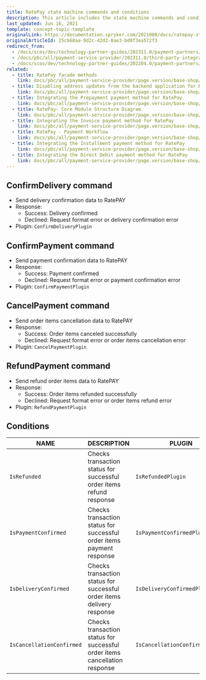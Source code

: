 ```yaml
---
title: RatePay state machine commands and conditions
description: This article includes the state machine commands and conditions provided by Ratepay.
last_updated: Jun 16, 2021
template: concept-topic-template
originalLink: https://documentation.spryker.com/2021080/docs/ratepay-state-machine
originalArticleId: 25cb68aa-9d2c-42d2-8ae3-bd8f3ea572f3
redirect_from:
  - /docs/scos/dev/technology-partner-guides/202311.0/payment-partners/ratepay/technical-details-and-howtos/ratepay-state-machine-commands-and-conditions.html
  - /docs/pbc/all/payment-service-provider/202311.0/third-party-integrations/ratepay/ratepay-state-machine-commands-and-conditions.html
  - /docs/scos/dev/technology-partner-guides/202204.0/payment-partners/ratepay/ratepay-state-machine-commands-and-conditions.html
related:
  - title: RatePay facade methods
    link: docs/pbc/all/payment-service-provider/page.version/base-shop/third-party-integrations/ratepay/ratepay-facade-methods.html
  - title: Disabling address updates from the backend application for RatePay
    link: docs/pbc/all/payment-service-provider/page.version/base-shop/third-party-integrations/ratepay/disable-address-updates-from-the-backend-application-for-ratepay.html
  - title: Integrating the Prepayment payment method for RatePay
    link: docs/pbc/all/payment-service-provider/page.version/base-shop/third-party-integrations/ratepay/integrate-payment-methods-for-ratepay/integrate-the-prepayment-payment-method-for-ratepay.html
  - title: RatePay- Core Module Structure Diagram
    link: docs/pbc/all/payment-service-provider/page.version/base-shop/third-party-integrations/ratepay/ratepay-core-module-structure-diagram.html
  - title: Integrating the Invoice payment method for RatePay
    link: docs/pbc/all/payment-service-provider/page.version/base-shop/third-party-integrations/ratepay/integrate-payment-methods-for-ratepay/integrate-the-invoice-payment-method-for-ratepay.html
  - title: RatePay - Payment Workflow
    link: docs/pbc/all/payment-service-provider/page.version/base-shop/third-party-integrations/ratepay/ratepay-payment-workflow.html
  - title: Integrating the Installment payment method for RatePay
    link: docs/pbc/all/payment-service-provider/page.version/base-shop/third-party-integrations/ratepay/integrate-payment-methods-for-ratepay/integrate-the-installment-payment-method-for-ratepay.html
  - title: Integrating the Direct Debit payment method for RatePay
    link: docs/pbc/all/payment-service-provider/page.version/base-shop/third-party-integrations/ratepay/integrate-payment-methods-for-ratepay/integrate-the-direct-debit-payment-method-for-ratepay.html
---
```




## ConfirmDelivery command

- Send delivery confirmation data to RatePAY
- Response:
  - Success: Delivery confirmed
  - Declined: Request format error or delivery confirmation error
- Plugin: `ConfirmDeliveryPlugin`

## ConfirmPayment command

- Send payment confirmation data to RatePAY
- Response:
  - Success: Payment confirmed
  - Declined: Request format error or payment confirmation error
- Plugin: `ConfirmPaymentPlugin`

## CancelPayment command

- Send order items cancellation data to RatePAY
- Response:
  - Success: Order items canceled successfully
  - Declined: Request format error or order items cancellation error
- Plugin: `CancelPaymentPlugin`

## RefundPayment command

- Send refund order items data to RatePAY
- Response:
  - Success: Order items refunded successfully
  - Declined: Request format error or order items refund error
- Plugin: `RefundPaymentPlugin`

## Conditions

| NAME| DESCRIPTION | PLUGIN |
| --- | --- | --- |
| `IsRefunded` | Checks transaction status for successful order items refund response | `IsRefundedPlugin` |
| `IsPaymentConfirmed` | Checks transaction status for successful order items payment response | `IsPaymentConfirmedPlugin` |
| `IsDeliveryConfirmed` | Checks transaction status for successful order items delivery response | `IsDeliveryConfirmedPlugin` |
| `IsCancellationConfirmed` | Checks transaction status for successful order items cancellation response | `IsCancellationConfirmedPlugin` |
